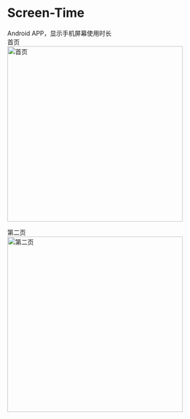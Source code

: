 # Screen-Time
Android APP，显示手机屏幕使用时长   
首页  
<img src="https://github.com/georgezzzh/imageRepo/raw/master/screen_time/screen_time_home.png" width="400" alt="首页"/>   

第二页  
<img src="https://github.com/georgezzzh/imageRepo/raw/master/screen_time/screen_time_daily.png" width="400" alt="第二页"/> 
